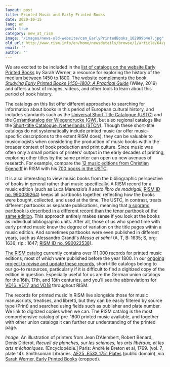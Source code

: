 ```yaml
---
layout: post
title: Printed Music and Early Printed Books
date: 2020-10-15
lang: en
post: true
category: new_at_rism
image: "/images/news-old-website/csm_EarlyPrintedBooks_102999b4e7.jpg"
old_url: http://www.rism.info/en/home/newsdetails/browse/1/article/64/printed-music-and-early-printed-books.html
email: ''
author: ''
---
```


We are excited to be included in the [list of catalogs on the website Early Printed Books](https://www.earlyprintedbooks.com/catalogs/) by Sarah Werner, a resource for exploring the history of the medium between 1450 to 1800. The website complements the book _[Studying Early Printed Books 1450–1800: A Practical Guide](https://www.earlyprintedbooks.com/studying-early-printed-books-1450-1800-a-practical-guide/)_ (Wiley, 2019) and offers a host of images, videos, and other tools to learn about this period of book history.     

The catalogs on this list offer different approaches to searching for information about books in this period of European cultural history, and includes standards such as the [Universal Short Title Catalogue (USTC)](https://www.ustc.ac.uk/) and the [Gesamtkatalog der Wiegendrucke (GW)](http://www.gesamtkatalogderwiegendrucke.de/GWEN.xhtml), but also regional catalogs like the [Short-title Catalogue, Netherlands (STCN)](https://www.kb.nl/en/organisation/research-expertise/for-libraries/short-title-catalogue-netherlands-stcn). Though these short-title catalogs do not systematically include printed music (or offer music-specific descriptions to the extent RISM does), they can be valuable to musicologists when considering the production of music books within the broader context of book production and print culture. Since music was often only a small portion of printers’ output in the early decades of printing, exploring other titles by the same printer can open up new avenues of research. For example, compare the [12 music editions from Christian Egenolff](https://opac.rism.info/search?View=rism&q=Christian+Egenolff) in RISM with his [700 books in the USTC](https://www.ustc.ac.uk/results?qo=0,0,1&qp=1&fqPr=Egenolff,%20Christian%20%28I%29).   

It is also interesting to view music books from the bibliographic perspective of books in general rather than music specifically. A RISM record for a music edition (such as Luca Marenzio’s _Il sesto libro de madrigali_, [RISM ID no. 990039264](https://opac.rism.info/search?id=990039264&View=rism)) keeps all partbooks together, reflecting how the books were bought, collected, and used at the time. The USTC, in contrast, treats different partbooks as separate publications, meaning that [a soprano partbook is described in a different record than the tenor partbook of the same edition](https://www.ustc.ac.uk/results?qa=0,8,27,AND&qb=0,0,Il%20sesto%20libro%20de%20madrigali%20a%20sei%20voci,AND&qc=0,0,1610,AND&qo=0,0,1&qp=1&qso=11). This approach entirely makes sense if you look at the books as individual bibliographic units. After all, those of us who spend time with early printed music know the degree of variation on the title pages within a music edition. And sometimes partbooks were even published in different years, such as Alessandro Grandi's _Messa et salmi_ (A, T, B: 1635; S, org: 1636; rip.: 1647; [RISM ID no. 990022538](https://opac.rism.info/search?id=990022538&View=rism)).   

[The RISM catalog](https://opac.rism.info/index.php?id=4) currently contains over 111,000 records for printed music editions, most of which were published before the year 1800. In our [ongoing project to revise and update these records](/self_representation/2020/07/02/revising-records-for-post1600-printed-anthologies.html), short-title catalogs belong to our go-to resources, particularly if it is difficult to find a digitized copy of the edition in question. Especially useful for us are the German union catalogs for the 16th, 17th, and 18th centuries, and you’ll see the abbreviations for [VD16, VD17, and VD18](https://opac.rism.info/metaopac/perma.do?v=rism&q=-1%3d%22lit41001135%22) throughout RISM.   

The records for printed music in RISM live alongside those for music manuscripts, treatises, and libretti, but they can be easily filtered by source type (Print) and searched using fields such as publisher and plate number. We link to digitized copies when we can. The RISM catalog is the most comprehensive catalog of pre-1800 printed music available, and together with other union catalogs it can further our understanding of the printed page.   


_Image_: An illustration of printers from Jean D’Alembert, Robert Bénard, Denis Diderot, _Recueil de planches, sur les sciences, les arts libéraux, et les arts méchaniques_. [Encyclopédie.] Paris: André le Breton et al, 1769. (vol. 7, plate 14). Smithsonian Libraries, [AE25 .E53X 1751 Plates](https://archive.org/details/RecueildeplanchVIIDide/page/n73) (public domain), via [Sarah Werner, Early Printed Books](https://www.earlyprintedbooks.com/encyclopedie_plates_1769_7-14/) (cropped).&nbsp;

&nbsp;

&nbsp;

